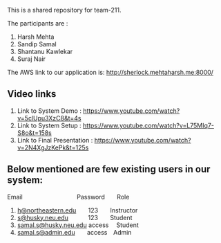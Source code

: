 This is a shared repository for team-211.

The participants are :
1) Harsh Mehta
2) Sandip Samal
3) Shantanu Kawlekar
4) Suraj Nair

The AWS link to our application is:
http://sherlock.mehtaharsh.me:8000/

Video links
----------------------------------------------------------------------------------------------------------------
1) Link to System Demo       : https://www.youtube.com/watch?v=5clUpu3XzC8&t=4s
2) Link to System Setup       : https://www.youtube.com/watch?v=L75MIq7-S8o&t=158s
3) Link to Final Presentation : https://www.youtube.com/watch?v=2N4XgJzKePk&t=125s


Below mentioned are few existing users in our system:
----------------------------------------------------------------------------------------------------------------

Email&emsp;&emsp;&emsp;&emsp;&emsp;&emsp;&emsp;&emsp;&emsp;Password&emsp;&emsp;Role
1) h@northeastern.edu&emsp;&emsp;123&emsp;&emsp;Instructor
2) s@husky.neu.edu	&emsp;&emsp;&emsp;123&emsp;&emsp;Student
3) samal.s@husky.neu.edu access &emsp;Student
4) samal.s@admin.edu&emsp;&emsp;access&emsp;Admin